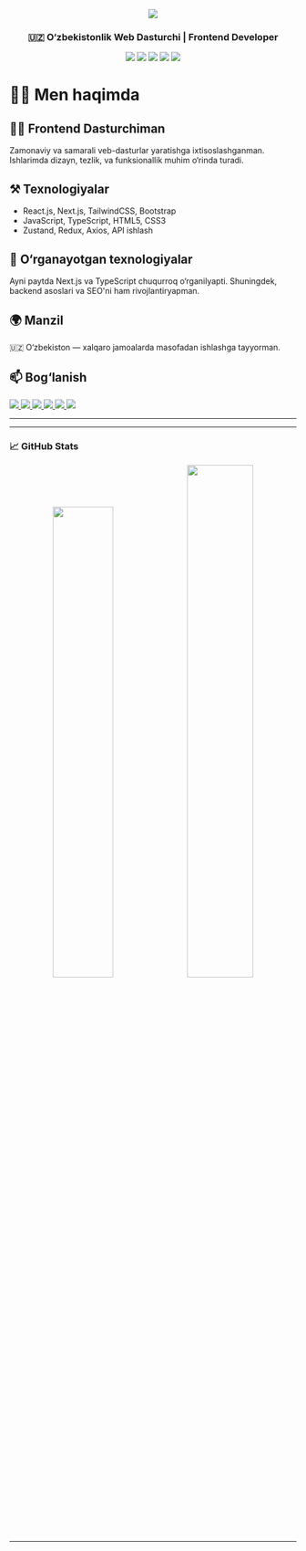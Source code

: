 <!-- Profil banner uchun (agar rasm qo‘shmoqchi bo‘lsangiz) -->
 <p align="center">
  <img
    src="https://capsule-render.vercel.app/api?type=waving&color=0:6EE7B7,100:3B82F6&height=200&section=header&text=Assalomu%20alekum,%20Men%20Axadjon!&fontSize=40&fontAlign=50&fontColor=ffffff"
  />
</p>



<h3 align="center">🇺🇿 O‘zbekistonlik Web Dasturchi | Frontend Developer</h3>

<p align="center">
  <img src="https://img.shields.io/badge/React-20232A?style=for-the-badge&logo=react&logoColor=61DAFB"/>
  <img src="https://img.shields.io/badge/Next.js-000000?style=for-the-badge&logo=nextdotjs&logoColor=ffffff"/>
  <img src="https://img.shields.io/badge/TailwindCSS-38B2AC?style=for-the-badge&logo=tailwind-css&logoColor=white"/>
  <img src="https://img.shields.io/badge/JavaScript-F7DF1E?style=for-the-badge&logo=javascript&logoColor=black"/>
  <img src="https://img.shields.io/badge/TypeScript-3178C6?style=for-the-badge&logo=typescript&logoColor=white"/>
 
</p>


# 🙋‍♂️ Men haqimda

## 🧑‍💻 Frontend Dasturchiman  
Zamonaviy va samarali veb-dasturlar yaratishga ixtisoslashganman. Ishlarimda dizayn, tezlik, va funksionallik muhim o‘rinda turadi.

## ⚒️ Texnologiyalar  
- React.js, Next.js, TailwindCSS, Bootstrap  
- JavaScript, TypeScript, HTML5, CSS3  
- Zustand, Redux, Axios, API ishlash

## 🧠 O‘rganayotgan texnologiyalar  
Ayni paytda Next.js va TypeScript chuqurroq o‘rganilyapti. Shuningdek, backend asoslari va SEO'ni ham rivojlantiryapman.

## 🌍 Manzil  
🇺🇿 O‘zbekiston — xalqaro jamoalarda masofadan ishlashga tayyorman.

## 📫 Bog‘lanish  
<p align="start">
  <!-- Telegram -->
  <a href="https://t.me/akhii_571" target="_blank">
    <img src="https://img.shields.io/badge/Telegram-2CA5E0?style=for-the-badge&logo=telegram&logoColor=white" />
  </a>

  <!-- Gmail -->
  <a href="mailto:axadjonmannonov18@gmail.com" target="_blank">
    <img src="https://img.shields.io/badge/Gmail-D14836?style=for-the-badge&logo=gmail&logoColor=white" />
  </a>

  <!-- GitHub -->
  <a href="https://github.com/axadjon18" target="_blank">
    <img src="https://img.shields.io/badge/GitHub-181717?style=for-the-badge&logo=github&logoColor=white" />
  </a>

  <!-- LinkedIn -->
  <a href="https://www.linkedin.com/in/axadjon-mannonov-231027328" target="_blank">
    <img src="https://img.shields.io/badge/LinkedIn-0077B5?style=for-the-badge&logo=linkedin&logoColor=white" />
  </a>

  <!-- Instagram -->
  <a href="https://instagram.com/akhadjon.571" target="_blank">
    <img src="https://img.shields.io/badge/Instagram-E4405F?style=for-the-badge&logo=instagram&logoColor=white" />
  </a>

  <!-- Twitter / X -->
  <a href="https://x.com/akhadjon571" target="_blank">
    <img src="https://img.shields.io/badge/X-000000?style=for-the-badge&logo=x&logoColor=white" />
  </a>
</p>

---



---



### 📈 GitHub Stats
<p align="center">
  <img src="https://github-readme-stats.vercel.app/api?username=axadjon18&show_icons=true&theme=tokyonight" width="46%" />
  <img src="https://github-readme-streak-stats.herokuapp.com/?user=axadjon18&theme=tokyonight" width="48%" />
</p>

---


